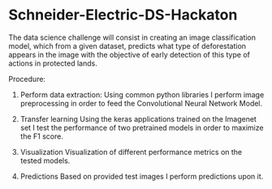 # Schneider-Electric-DS-Hackaton
The data science challenge will consist in creating an image classification model, which from a given dataset, predicts what type of deforestation appears in the image with the objective of early detection of this type of actions in protected lands.


Procedure:

1) Perform data extraction:
  Using common python libraries I perform image preprocessing in order to feed the Convolutional Neural Network Model. 

2) Transfer learning 
  Using the keras applications trained on the Imagenet set I test the performance of two pretrained models in order to maximize the F1 score. 
  
3) Visualization
  Visualization of different performance metrics on the tested models. 
  
4) Predictions
  Based on provided test images I perform predictions upon it. 
  
